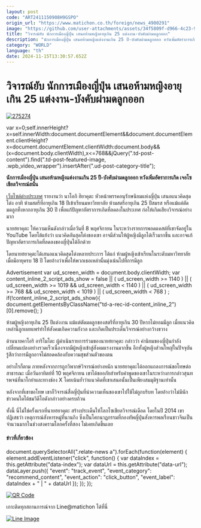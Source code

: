 ```yaml
---
layout: post
code: "ART2411150908H9GSPO"
origin_url: "https://www.matichon.co.th/foreign/news_4900291"
image: "https://github.com/user-attachments/assets/34f5809f-d966-4c23-98db-cc411e555b8b"
title: "วิจารณ์ยับ นักการเมืองญี่ปุ่น เสนอห้ามหญิงอายุเกิน 25 แต่งงาน-บังคับผ่ามดลูกออก"
description: "นักการเมืองญี่ปุ่น เสนอห้ามหญิงแต่งงานเกิน 25 ปี-บังคับผ่ามดลูกออก หวังเพิ่มอัตราการเกิด เจอโซเชียลวิจารณ์สนั่น"
category: "WORLD"
language: "th"
date: 2024-11-15T13:30:57.652Z
---
```


# วิจารณ์ยับ นักการเมืองญี่ปุ่น เสนอห้ามหญิงอายุเกิน 25 แต่งงาน-บังคับผ่ามดลูกออก

[![](https://www.matichon.co.th/wp-content/uploads/2024/11/275274.jpg "275274")](https://www.matichon.co.th/wp-content/uploads/2024/11/275274.jpg)

var x=0;self.innerHeight?x=self.innerWidth:document.documentElement&&document.documentElement.clientHeight?x=document.documentElement.clientWidth:document.body&&(x=document.body.clientWidth),x<=768&&jQuery(".td-post-content").find(".td-post-featured-image, .wpb\_video\_wrapper").insertAfter(".ud-post-category-title");

**นักการเมืองญี่ปุ่น เสนอห้ามหญิงแต่งงานเกิน 25 ปี-บังคับผ่ามดลูกออก หวังเพิ่มอัตราการเกิด เจอโซเชียลวิจารณ์สนั่น**

[เว็บไซต์ต่างประเทศ](https://mustsharenews.com/politician-japan-uterus/) รายงานว่า นาโอกิ ฮิยาคุตะ หัวหน้าพรรคอนุรักษนิยมแห่งญี่ปุ่น เสนอแนวคิดสุดโต่ง อาทิ ห้ามสตรีที่อายุเกิน 18 ปีเข้าเรียนมหาวิทยาลัย ห้ามสตรีอายุเกิน 25 ปีสมรส หรือแม้แต่ตัดมดลูกทิ้งหากอายุเกิน 30 ปี เพื่อแก้ปัญหาอัตราการเกิดที่ลดลงในประเทศ ก่อให้เกิดเสียงวิจารณ์อย่างมาก

นายฮยาคุตะ ให้ความเห็นดังกล่าวเมื่อวันที่ 8 พฤศจิกายน ในระหว่างรายการพอดแคสต์ที่เขาจัดอยู่ใน YouTube โดยโต้แย้งว่า แนวคิดอันสุดโต่งของเขา อาจมีส่วนให้ผู้หญิงมีลูกได้เร็วมากขึ้น และอาจแก้ปัญหาอัตราการเกิดที่ลดลงของญี่ปุ่นได้อีกด้วย

โดยนายฮยาคุตะได้เสนอแนวคิดสุดโต่งหลายประการ ได้แก่ ห้ามผู้หญิงเข้าเรียนในระดับมหาวิทยาลัย เมื่อมีอายุครบ 18 ปี โดยอ้างว่าเพื่อให้พวกเธอเหล่านั้นมุ่งเน้นไปที่การมีลูก

Advertisement var ud\_screen\_width = document.body.clientWidth; var content\_inline\_2\_script\_ads\_show = false || ( ud\_screen\_width >= 1140 ) || ( ud\_screen\_width >= 1019 && ud\_screen\_width < 1140 ) || ( ud\_screen\_width >= 768 && ud\_screen\_width < 1019 ) || ( ud\_screen\_width < 768 ) ; if(!content\_inline\_2\_script\_ads\_show){ document.getElementsByClassName("td-a-rec-id-content\_inline\_2")\[0\].remove(); }

ห้ามผู้หญิงอายุเกิน 25 ปีแต่งงาน แม้แต่ตัดมดลูกของสตรีที่อายุเกิน 30 ปีหากไม่ยอมมีลูก เมื่อแนวคิดเหล่านี้ถูกเผยแพร่ทำให้สังคมเกิดความกังวล และเกิดเป็นประเด็นวิจารณ์อย่างกว้างขวาง

ด้านนายคาโอริ อาริโมโตะ ผู้ดำเนินรายการร่วมของนายฮยาคุตะ กล่าวว่า ค่านิยมของญี่ปุ่นกำลังเปลี่ยนแปลงอย่างรวดเร็วเนื่องจากมีผู้หญิงเข้าสู่สังคมแรงงานมากขึ้น อีกทั้งผู้หญิงส่วนใหญ่ในปัจจุบันรู้สึกว่าการมีลูกอาจไม่สอดคล้องกับความสุขส่วนตัวของตน

อย่างไรก็ตาม ภายหลังจากการถูกวิพากษ์วิจารณ์อย่างหนัก นายฮยาคุตะได้ออกแถลงการณ์ขอโทษต่อสาธารณะ เมื่อวันอาทิตย์ที่ 10 พฤศจิกายน เขาได้ขออภัยสำหรับคำพูดของเขาในระหว่างการกล่าวสุนทรพจน์ที่นาโกย่าและทางช่อง X โดยเน้นย้ำว่าแนวคิดที่เขาเสนอนั้นเป็นเพียงสมมุติฐานเท่านั้น

หลังจากที่เขาขอโทษ เขาก็วิจารณ์สื่อญี่ปุ่นที่นำความเห็นของเขาไปใช้ไม่ถูกบริบท โดยอ้างว่าไม่มีนักข่าวคนใดได้ชมวิดีโอดังกล่าวอย่างครบถ้วน

ทั้งนี้ นี่ไม่ใช่ครั้งแรกที่นายฮยาคุตะ สร้างประเด็นให้โลกโซเชียลวิจารณ์เดือด โดยในปี 2014 เขาปฏิเสธว่า เหตุการณ์สังหารหมู่ที่นานกิง ซึ่งเป็นโศกนาฏกรรมที่กองทัพญี่ปุ่นสังหารพลเรือนชาวจีนเป็นจำนวนมากในช่วงสงครามโลกครั้งที่สอง ไม่เคยเกิดขึ้นเลย

#### ข่าวที่เกี่ยวข้อง

document.querySelectorAll(".relate-news a").forEach(function(element) { element.addEventListener("click", function() { var dataIndex = this.getAttribute("data-index"); var dataUrl = this.getAttribute("data-url"); dataLayer.push({ "event": "track\_event", "event\_category": "recommend\_content", "event\_action": "click\_button", "event\_label": dataIndex + " | " + dataUrl }); }); });

[![QR Code](https://www.matichon.co.th/wp-content/uploads/2023/07/wob1371z.jpg)](https://lin.ee/ht0nDxX)

เกาะติดทุกสถานการณ์จาก Line@matichon ได้ที่นี่

[![Line Image](https://www.matichon.co.th/wp-content/uploads/2023/07/th.png)](https://lin.ee/ht0nDxX)